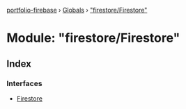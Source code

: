 [portfolio-firebase](../README.md) › [Globals](../globals.md) › ["firestore/Firestore"](_firestore_firestore_.md)

# Module: "firestore/Firestore"

## Index

### Interfaces

* [Firestore](../interfaces/_firestore_firestore_.firestore.md)
